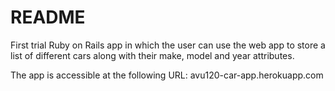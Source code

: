 # README

First trial Ruby on Rails app in which the user can use the web app to store a list of different cars along with their make, model and year attributes.

The app is accessible at the following URL: avu120-car-app.herokuapp.com
